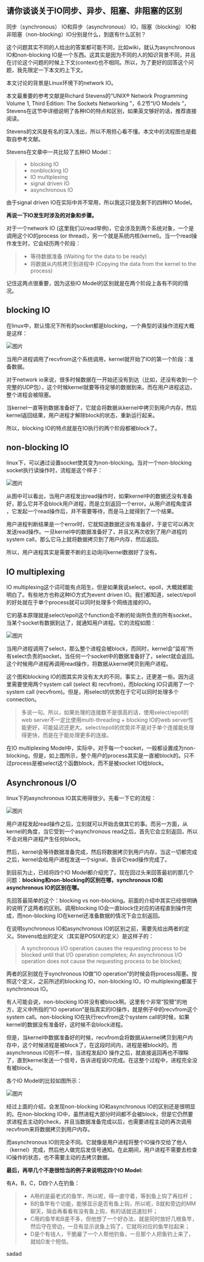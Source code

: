 ## 请你谈谈关于IO同步、异步、阻塞、非阻塞的区别

同步（synchronous） IO和异步（asynchronous） IO，阻塞（blocking） IO和非阻塞（non-blocking）IO分别是什么，到底有什么区别？

这个问题其实不同的人给出的答案都可能不同，比如wiki，就认为asynchronous IO和non-blocking IO是一个东西。这其实是因为不同的人的知识背景不同，并且在讨论这个问题的时候上下文(context)也不相同。所以，为了更好的回答这个问题，我先限定一下本文的上下文。

本文讨论的背景是Linux环境下的network IO。

本文最重要的参考文献是Richard Stevens的“UNIX® Network Programming Volume 1, Third Edition: The Sockets Networking ”，6.2节“I/O Models ”，Stevens在这节中详细说明了各种IO的特点和区别，如果英文够好的话，推荐直接阅读。

Stevens的文风是有名的深入浅出，所以不用担心看不懂。本文中的流程图也是截取自参考文献。

Stevens在文章中一共比较了五种IO Model：

> - blocking IO
> - nonblocking IO
> - IO multiplexing
> - signal driven IO
> - asynchronous IO

由于signal driven IO在实际中并不常用，所以我这只提及剩下的四种IO Model。

**再说一下IO发生时涉及的对象和步骤。**

对于一个network IO (这里我们以read举例)，它会涉及到两个系统对象，一个是调用这个IO的process (or thread)，另一个就是系统内核(kernel)。当一个read操作发生时，它会经历两个阶段：

> - 等待数据准备 (Waiting for the data to be ready)
> - 将数据从内核拷贝到进程中 (Copying the data from the kernel to the process)

记住这两点很重要，因为这些IO Model的区别就是在两个阶段上各有不同的情况。

## blocking IO

在linux中，默认情况下所有的socket都是blocking，一个典型的读操作流程大概是这样：

![图片](https://mmbiz.qpic.cn/mmbiz_jpg/8KKrHK5ic6XBKOdzI9WssR7hX6DTiashnARqO8kcuMVrGARg7RZAwiagqQPgr45PZjtp5icVHmtiblgf5dDoEdwN1vw/640?wx_fmt=jpeg&tp=webp&wxfrom=5&wx_lazy=1&wx_co=1)

当用户进程调用了recvfrom这个系统调用，kernel就开始了IO的第一个阶段：准备数据。

对于network io来说，很多时候数据在一开始还没有到达（比如，还没有收到一个完整的UDP包），这个时候kernel就要等待足够的数据到来。而在用户进程这边，整个进程会被阻塞。

当kernel一直等到数据准备好了，它就会将数据从kernel中拷贝到用户内存，然后kernel返回结果，用户进程才解除block的状态，重新运行起来。

所以，blocking IO的特点就是在IO执行的两个阶段都被block了。

## non-blocking IO

linux下，可以通过设置socket使其变为non-blocking。当对一个non-blocking socket执行读操作时，流程是这个样子：

![图片](https://mmbiz.qpic.cn/mmbiz_jpg/8KKrHK5ic6XBKOdzI9WssR7hX6DTiashnAd4GaaIZNgtKC5aQUlMPjlCdIt9fEicS15gNue99SSe3ybgYy4MsicwSw/640?wx_fmt=jpeg&tp=webp&wxfrom=5&wx_lazy=1&wx_co=1)

从图中可以看出，当用户进程发出read操作时，如果kernel中的数据还没有准备好，那么它并不会block用户进程，而是立刻返回一个error。从用户进程角度讲 ，它发起一个read操作后，并不需要等待，而是马上就得到了一个结果。

用户进程判断结果是一个error时，它就知道数据还没有准备好，于是它可以再次发送read操作。一旦kernel中的数据准备好了，并且又再次收到了用户进程的system call，那么它马上就将数据拷贝到了用户内存，然后返回。

所以，用户进程其实是需要不断的主动询问kernel数据好了没有。

## IO multiplexing

IO multiplexing这个词可能有点陌生，但是如果我说select，epoll，大概就都能明白了。有些地方也称这种IO方式为event driven IO。我们都知道，select/epoll的好处就在于单个process就可以同时处理多个网络连接的IO。

它的基本原理就是select/epoll这个function会不断的轮询所负责的所有socket，当某个socket有数据到达了，就通知用户进程。它的流程如图：

![图片](https://mmbiz.qpic.cn/mmbiz_jpg/8KKrHK5ic6XBKOdzI9WssR7hX6DTiashnAXXGhvfZ5auCcL592ZCjRL89DrPVqLRttiakZ5cRG6nmgVFx4eSyjJ9Q/640?wx_fmt=jpeg&tp=webp&wxfrom=5&wx_lazy=1&wx_co=1)

当用户进程调用了select，那么整个进程会被block，而同时，kernel会“监视”所有select负责的socket，当任何一个socket中的数据准备好了，select就会返回。这个时候用户进程再调用read操作，将数据从kernel拷贝到用户进程。

这个图和blocking IO的图其实并没有太大的不同，事实上，还更差一些。因为这里需要使用两个system call (select 和 recvfrom)，而blocking IO只调用了一个system call (recvfrom)。但是，用select的优势在于它可以同时处理多个connection。

> 多说一句。所以，如果处理的连接数不是很高的话，使用select/epoll的web server不一定比使用multi-threading + blocking IO的web server性能更好，可能延迟还更大。select/epoll的优势并不是对于单个连接能处理得更快，而是在于能处理更多的连接。

在IO multiplexing Model中，实际中，对于每一个socket，一般都设置成为non-blocking，但是，如上图所示，整个用户的process其实是一直被block的。只不过process是被select这个函数block，而不是被socket IO给block。

## Asynchronous I/O

linux下的asynchronous IO其实用得很少。先看一下它的流程：

![图片](https://mmbiz.qpic.cn/mmbiz_jpg/8KKrHK5ic6XBKOdzI9WssR7hX6DTiashnA8fyghzPKVR0kpjOh9bABLVrTTtVSqaJYicELvibqTwPH4WHLhFUic0sPQ/640?wx_fmt=jpeg&tp=webp&wxfrom=5&wx_lazy=1&wx_co=1)

用户进程发起read操作之后，立刻就可以开始去做其它的事。而另一方面，从kernel的角度，当它受到一个asynchronous read之后，首先它会立刻返回，所以不会对用户进程产生任何block。

然后，kernel会等待数据准备完成，然后将数据拷贝到用户内存，当这一切都完成之后，kernel会给用户进程发送一个signal，告诉它read操作完成了。

到目前为止，已经将四个IO Model都介绍完了。现在回过头来回答最初的那几个问题：**blocking和non-blocking的区别在哪，synchronous IO和asynchronous IO的区别在哪。**

先回答最简单的这个：blocking vs non-blocking。前面的介绍中其实已经很明确的说明了这两者的区别。调用blocking IO会一直block住对应的进程直到操作完成，而non-blocking IO在kernel还准备数据的情况下会立刻返回。

在说明synchronous IO和asynchronous IO的区别之前，需要先给出两者的定义。Stevens给出的定义（其实是POSIX的定义）是这样子的：

> A synchronous I/O operation causes the requesting process to be blocked until that I/O operation completes;
> An asynchronous I/O operation does not cause the requesting process to be blocked;

两者的区别就在于synchronous IO做”IO operation”的时候会将process阻塞。按照这个定义，之前所述的blocking IO，non-blocking IO，IO multiplexing都属于synchronous IO。

有人可能会说，non-blocking IO并没有被block啊。这里有个非常“狡猾”的地方，定义中所指的”IO operation”是指真实的IO操作，就是例子中的recvfrom这个system call。non-blocking IO在执行recvfrom这个system call的时候，如果kernel的数据没有准备好，这时候不会block进程。

但是，当kernel中数据准备好的时候，recvfrom会将数据从kernel拷贝到用户内存中，这个时候进程是被block了，在这段时间内，进程是被block的。而asynchronous IO则不一样，当进程发起IO 操作之后，就直接返回再也不理睬了，直到kernel发送一个信号，告诉进程说IO完成。在这整个过程中，进程完全没有被block。

各个IO Model的比较如图所示：

![图片](https://mmbiz.qpic.cn/mmbiz_jpg/8KKrHK5ic6XBKOdzI9WssR7hX6DTiashnAJibkyGib155NLzsNCricwqncn0TfskibxaoU1sJnwah6PYibZ8faduKHeUw/640?wx_fmt=jpeg&tp=webp&wxfrom=5&wx_lazy=1&wx_co=1)

经过上面的介绍，会发现non-blocking IO和asynchronous IO的区别还是很明显的。在non-blocking IO中，虽然进程大部分时间都不会被block，但是它仍然要求进程去主动的check，并且当数据准备完成以后，也需要进程主动的再次调用recvfrom来将数据拷贝到用户内存。

而asynchronous IO则完全不同。它就像是用户进程将整个IO操作交给了他人（kernel）完成，然后他人做完后发信号通知。在此期间，用户进程不需要去检查IO操作的状态，也不需要主动的去拷贝数据。

**最后，再举几个不是很恰当的例子来说明这四个IO Model:**

有A，B，C，D四个人在钓鱼：

> - A用的是最老式的鱼竿，所以呢，得一直守着，等到鱼上钩了再拉杆；
> - B的鱼竿有个功能，能够显示是否有鱼上钩，所以呢，B就和旁边的MM聊天，隔会再看看有没有鱼上钩，有的话就迅速拉杆；
> - C用的鱼竿和B差不多，但他想了一个好办法，就是同时放好几根鱼竿，然后守在旁边，一旦有显示说鱼上钩了，它就将对应的鱼竿拉起来；
> - D是个有钱人，干脆雇了一个人帮他钓鱼，一旦那个人把鱼钓上来了，就给D发个短信。

sadad

 